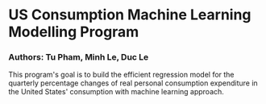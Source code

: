 # US Consumption Machine Learning Modelling Program

### Authors: Tu Pham, Minh Le, Duc Le
This program's goal is to build the efficient regression model for the quarterly percentage changes of real personal consumption expenditure in the United States' consumption with machine learning approach.
